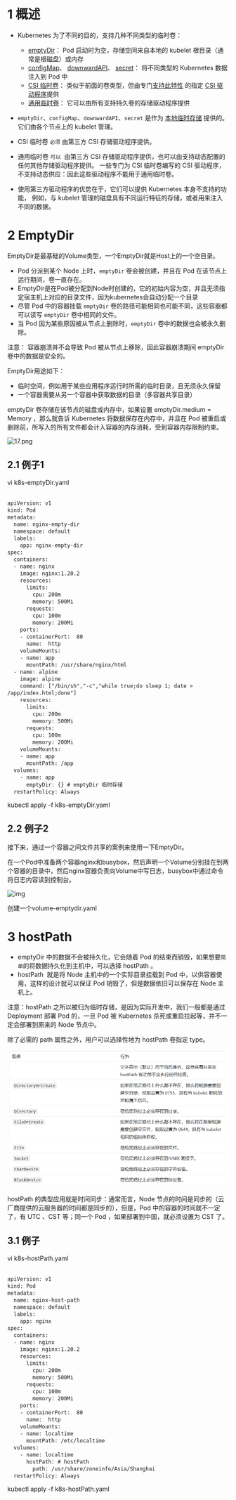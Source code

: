 
# 1 概述

- Kubernetes 为了不同的目的，支持几种不同类型的临时卷：
    - [emptyDir](https://kubernetes.io/zh/docs/concepts/storage/volumes/#emptydir)： Pod 启动时为空，存储空间来自本地的 kubelet 根目录（通常是根磁盘）或内存
    - [configMap](https://kubernetes.io/zh/docs/concepts/storage/volumes/#configmap)、 [downwardAPI](https://kubernetes.io/zh/docs/concepts/storage/volumes/#downwardapi)、 [secret](https://kubernetes.io/zh/docs/concepts/storage/volumes/#secret)： 将不同类型的 Kubernetes 数据注入到 Pod 中
    - [CSI 临时卷](https://kubernetes.io/zh/docs/concepts/storage/volumes/#csi-ephemeral-volumes)： 类似于前面的卷类型，但由专门[支持此特性](https://kubernetes-csi.github.io/docs/drivers.html) 的指定 [CSI 驱动程序](https://github.com/container-storage-interface/spec/blob/master/spec.md)提供
    - [通用临时卷](https://kubernetes.io/zh/docs/concepts/storage/ephemeral-volumes/#generic-ephemeral-volumes)： 它可以由所有支持持久卷的存储驱动程序提供

- `emptyDir`、`configMap`、`downwardAPI`、`secret` 是作为 [本地临时存储](https://kubernetes.io/zh/docs/concepts/configuration/manage-resources-containers/#local-ephemeral-storage) 提供的。它们由各个节点上的 kubelet 管理。
- CSI 临时卷 `必须` 由第三方 CSI 存储驱动程序提供。
- 通用临时卷 `可以`  由第三方 CSI 存储驱动程序提供，也可以由支持动态配置的任何其他存储驱动程序提供。 一些专门为 CSI 临时卷编写的 CSI 驱动程序，不支持动态供应：因此这些驱动程序不能用于通用临时卷。
- 使用第三方驱动程序的优势在于，它们可以提供 Kubernetes 本身不支持的功能， 例如，与 kubelet 管理的磁盘具有不同运行特征的存储，或者用来注入不同的数据。



# 2 EmptyDir

EmptyDir是最基础的Volume类型，一个EmptyDir就是Host上的一个空目录。

- Pod 分派到某个 Node 上时，`emptyDir` 卷会被创建，并且在 Pod 在该节点上运行期间，卷一直存在。
- EmptyDir是在Pod被分配到Node时创建的，它的初始内容为空，并且无须指定宿主机上对应的目录文件，因为kubernetes会自动分配一个目录
- 尽管 Pod 中的容器挂载 `emptyDir` 卷的路径可能相同也可能不同，这些容器都可以读写 `emptyDir` 卷中相同的文件。
- 当 Pod 因为某些原因被从节点上删除时，`emptyDir` 卷中的数据也会被永久删除。

注意： 容器崩溃并不会导致 Pod 被从节点上移除，因此容器崩溃期间 emptyDir 卷中的数据是安全的。

EmptyDir用途如下：
- 临时空间，例如用于某些应用程序运行时所需的临时目录，且无须永久保留
- 一个容器需要从另一个容器中获取数据的目录（多容器共享目录）

emptyDir 卷存储在该节点的磁盘或内存中，如果设置 emptyDir.medium = Memory ，那么就告诉 Kubernetes 将数据保存在内存中，并且在 Pod 被重启或删除前，所写入的所有文件都会计入容器的内存消耗，受到容器内存限制约束。


![17.png](https://cdn.nlark.com/yuque/0/2022/png/513185/1648538985888-b939e85b-0b3f-45c3-9325-de103cf95452.png?x-oss-process=image%2Fwatermark%2Ctype_d3F5LW1pY3JvaGVp%2Csize_44%2Ctext_6K645aSn5LuZ%2Ccolor_FFFFFF%2Cshadow_50%2Ct_80%2Cg_se%2Cx_10%2Cy_10%2Fformat%2Cwebp)


## 2.1 例子1

vi k8s-emptyDir.yaml

```

apiVersion: v1
kind: Pod
metadata:
  name: nginx-empty-dir
  namespace: default
  labels:
    app: nginx-empty-dir
spec:
  containers:
  - name: nginx
    image: nginx:1.20.2
    resources:
      limits:
        cpu: 200m
        memory: 500Mi
      requests:
        cpu: 100m
        memory: 200Mi    
    ports:
    - containerPort:  80
      name:  http
    volumeMounts:
    - name: app
      mountPath: /usr/share/nginx/html
  - name: alpine
    image: alpine
    command: ["/bin/sh","-c","while true;do sleep 1; date > /app/index.html;done"]
    resources:
      limits:
        cpu: 200m
        memory: 500Mi
      requests:
        cpu: 100m
        memory: 200Mi    
    volumeMounts:
    - name: app
      mountPath: /app     
  volumes:
    - name: app
      emptyDir: {} # emptyDir 临时存储
  restartPolicy: Always

```

kubectl apply -f k8s-emptyDir.yaml





## 2.2 例子2 

接下来，通过一个容器之间文件共享的案例来使用一下EmptyDir。

在一个Pod中准备两个容器nginx和busybox，然后声明一个Volume分别挂在到两个容器的目录中，然后nginx容器负责向Volume中写日志，busybox中通过命令将日志内容读到控制台。

![img](https://gitee.com/yooome/golang/raw/main/22-k8s%E8%AF%A6%E7%BB%86%E6%95%99%E7%A8%8B-%E8%B0%83%E6%95%B4%E7%89%88/Kubenetes.assets/image-20200413174713773.png)

创建一个volume-emptydir.yaml



# 3 hostPath

- emptyDir 中的数据不会被持久化，它会随着 Pod 的结束而销毁，如果想要`简单`的将数据持久化到主机中，可以选择 hostPath 。
- hostPath  就是将 Node 主机中的一个实际目录挂载到 Pod 中，以供容器使用，这样的设计就可以保证 Pod 销毁了，但是数据依旧可以保存在 Node 主机上。

注意：hostPath 之所以被归为临时存储，是因为实际开发中，我们一般都是通过 Deployment 部署 Pod 的，一旦 Pod 被 Kubernetes 杀死或重启拉起等，并不一定会部署到原来的 Node 节点中。


除了必需的 path 属性之外，用户可以选择性地为 hostPath 卷指定 type。

![](image/Pasted%20image%2020240613113400.png)

hostPath 的典型应用就是时间同步：通常而言，Node 节点的时间是同步的（云厂商提供的云服务器的时间都是同步的），但是，Pod 中的容器的时间就不一定了，有 UTC 、CST 等；同一个 Pod ，如果部署到中国，就必须设置为 CST 了。


## 3.1 例子 

vi k8s-hostPath.yaml


```

apiVersion: v1
kind: Pod
metadata:
  name: nginx-host-path
  namespace: default
  labels:
    app: nginx
spec:
  containers:
  - name: nginx    
    image: nginx:1.20.2
    resources:
      limits:
        cpu: 200m
        memory: 500Mi
      requests:
        cpu: 100m
        memory: 200Mi
    ports:
    - containerPort:  80
      name:  http
    volumeMounts:
    - name: localtime
      mountPath: /etc/localtime
  volumes:
    - name: localtime
      hostPath: # hostPath
        path: /usr/share/zoneinfo/Asia/Shanghai
  restartPolicy: Always

```


kubectl apply -f k8s-hostPath.yaml





